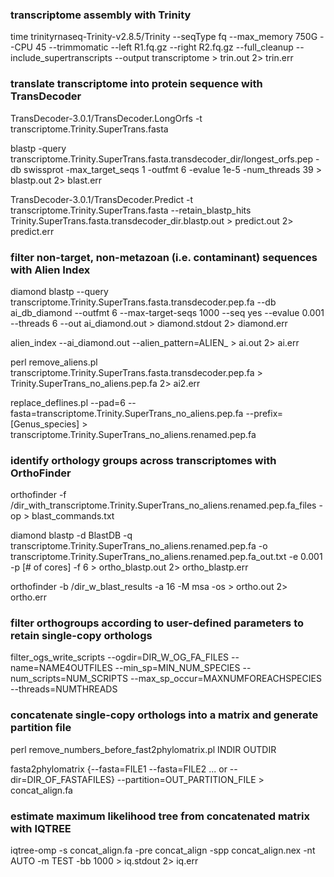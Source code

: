 ### transcriptome assembly with Trinity

time trinityrnaseq-Trinity-v2.8.5/Trinity --seqType fq --max_memory 750G --CPU 45 --trimmomatic --left R1.fq.gz --right R2.fq.gz --full_cleanup --include_supertranscripts --output transcriptome > trin.out 2> trin.err

### translate transcriptome into protein sequence with TransDecoder

TransDecoder-3.0.1/TransDecoder.LongOrfs -t transcriptome.Trinity.SuperTrans.fasta

blastp -query transcriptome.Trinity.SuperTrans.fasta.transdecoder_dir/longest_orfs.pep -db swissprot -max_target_seqs 1 -outfmt 6 -evalue 1e-5 -num_threads 39 > blastp.out 2> blast.err

TransDecoder-3.0.1/TransDecoder.Predict -t transcriptome.Trinity.SuperTrans.fasta --retain_blastp_hits Trinity.SuperTrans.fasta.transdecoder_dir.blastp.out > predict.out 2> predict.err

### filter non-target, non-metazoan (i.e. contaminant) sequences with Alien Index

diamond blastp --query transcriptome.Trinity.SuperTrans.fasta.transdecoder.pep.fa --db ai_db_diamond --outfmt 6 --max-target-seqs 1000 --seq yes --evalue 0.001 --threads 6 --out ai_diamond.out > diamond.stdout 2> diamond.err

alien_index --ai_diamond.out --alien_pattern=ALIEN_ > ai.out 2> ai.err

perl remove_aliens.pl transcriptome.Trinity.SuperTrans.fasta.transdecoder.pep.fa > Trinity.SuperTrans_no_aliens.pep.fa 2> ai2.err

replace_deflines.pl --pad=6 --fasta=transcriptome.Trinity.SuperTrans_no_aliens.pep.fa --prefix=[Genus_species] > transcriptome.Trinity.SuperTrans_no_aliens.renamed.pep.fa

### identify orthology groups across transcriptomes with OrthoFinder

orthofinder -f /dir_with_transcriptome.Trinity.SuperTrans_no_aliens.renamed.pep.fa_files -op > blast_commands.txt

diamond blastp -d BlastDB -q transcriptome.Trinity.SuperTrans_no_aliens.renamed.pep.fa -o transcriptome.Trinity.SuperTrans_no_aliens.renamed.pep.fa_out.txt -e 0.001 -p [# of cores] -f 6 > ortho_blastp.out 2> ortho_blastp.err

orthofinder -b /dir_w_blast_results -a 16 -M msa -os > ortho.out 2> ortho.err

### filter orthogroups according to user-defined parameters to retain single-copy orthologs

filter_ogs_write_scripts --ogdir=DIR_W_OG_FA_FILES --name=NAME4OUTFILES --min_sp=MIN_NUM_SPECIES --num_scripts=NUM_SCRIPTS --max_sp_occur=MAXNUMFOREACHSPECIES --threads=NUMTHREADS

### concatenate single-copy orthologs into a matrix and generate partition file

perl remove_numbers_before_fast2phylomatrix.pl INDIR OUTDIR

fasta2phylomatrix  {--fasta=FILE1 --fasta=FILE2 ... or --dir=DIR_OF_FASTAFILES} --partition=OUT_PARTITION_FILE > concat_align.fa

### estimate maximum likelihood tree from concatenated matrix with IQTREE

iqtree-omp -s concat_align.fa -pre concat_align -spp concat_align.nex -nt AUTO -m TEST -bb 1000 > iq.stdout 2> iq.err
